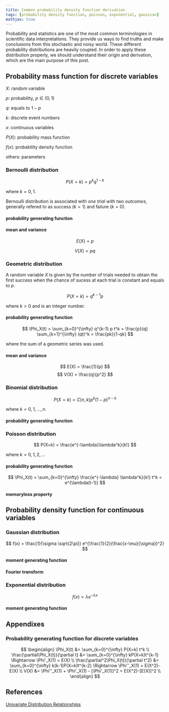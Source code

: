```yaml
---
title: Common probability density function derivation
tags: [probability density function, poisson, exponential, gaussian]
mathjax: true
---
```


Probability and statistics are one of the most common terminologies in scientific data interpretations. They provide us ways to find truths and make conclusions from this stochastic and noisy world. These different probability distributions are heavily coupled. In order to apply these distribution properly, we should understand their origin and derivation, which are the main purpose of this post.

## Probability mass function for discrete variables

$X$: random variable

$p$: probability, $p\in(0,1)$

$q$: equals to $1-p$

$k$: discrete event numbers

$x$: continuous variables

$P(X)$: probability mass function

$f(x)$: probability density function

others: parameters

### Bernoulli distribution

$$ P(X=k) = p^k q^{1-k} $$

where $k=0, 1$.

Bernoulli distribution is associated with *one trial with two outcomes*, generally refered to as success ($k=1$) and failure ($k=0$).

#### probability generating function

#### mean and variance

$$ E(X) = p $$

$$ V(X) = pq $$ 

### Geometric distribution

A random variable $X$ is given by the number of trials needed to obtain the first success when the chance of sucess at each trial is constant and equals to $p$.

$$ P(X=k) = q^{k-1}p $$

where $k>0$ and is an integer number.

#### probability generating function

$$ \Phi_X(t) = \sum_{k=0}^{\infty} q^{k-1} p t^k = \frac{p}{q} \sum_{k=1}^{\infty} (qt)^k = \frac{pk}{1-qk} $$

where the sum of a geometric series was used.

#### mean and variance

$$ E(X) = \frac{1}{p} $$
$$ V(X) = \frac{q}{p^2} $$

### Binomial distribution

$$ P(X=k) = C(n, k)p^k(1-p)^{n-k} $$

where $k=0,1,\dots,n$.

#### probability generating function

### Poisson distribution

$$ P(X=k) = \frac{e^{-\lambda}\lambda^k}{k!} $$

where $k = 0, 1, 2,\dots$

#### probability generating function

$$ \Phi_X(t) = \sum_{k=0}^{\infty} \frac{e^{-\lambda} \lambda^k}{k!} t^k = e^{\lambda(t-1)} $$

#### memoryless property

## Probability density function for continuous variables

### Gaussian distribution

$$ f(x) = \frac{1}{\sigma \sqrt{2\pi}} e^{\frac{1}{2}(\frac{x-\mu}{\sigma})^2} $$

#### moment generating function

#### Fourier transform

### Exponential distribution

$$ f(x) = \lambda e^{-\lambda x} $$

#### moment generating function

## Appendixes

### Probability generating function for discrete variables

$$ \begin{align} \Phi_X(t) &= \sum_{k=0}^{\infty} P(X=k) t^k \\ \frac{\partial\Phi_X(t)}{\partial t} &= \sum_{k=0}^{\infty} kP(X=k)t^{k-1} \Rightarrow \Phi'_X(1) = E(X) \\ \frac{\partial^2\Phi_X(t)}{\partial t^2} &= \sum_{k=0}^{\infty} k(k-1)P(X=k)t^{k-2} \Rightarrow \Phi''_X(1) = E(X^2)-E(X) \\ V(X) &= \Phi''_X(1) + \Phi'_X(1) - [\Phi'_X(1)]^2 = E(X^2)-[E(X)]^2 \\ \end{align} $$

## References
[Univariate Distribution Relationships](http://www.math.wm.edu/~leemis/chart/UDR/UDR.html)
